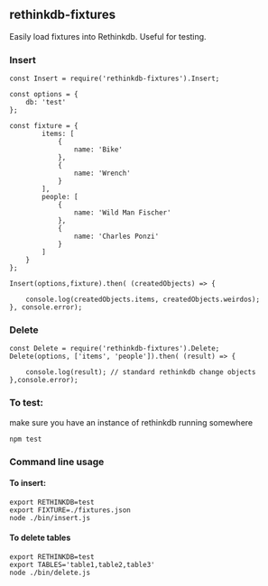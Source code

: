 ## rethinkdb-fixtures

Easily load fixtures into Rethinkdb. Useful for testing.

### Insert
```
const Insert = require('rethinkdb-fixtures').Insert;

const options = {
    db: 'test'
};

const fixture = {
        items: [
            {
                name: 'Bike'
            },
            {
                name: 'Wrench'
            }
        ],
        people: [
            {
                name: 'Wild Man Fischer'
            },
            {
                name: 'Charles Ponzi'
            }
        ]
    }
};

Insert(options,fixture).then( (createdObjects) => {

    console.log(createdObjects.items, createdObjects.weirdos);
}, console.error);
```

### Delete
```
const Delete = require('rethinkdb-fixtures').Delete;
Delete(options, ['items', 'people']).then( (result) => {

    console.log(result); // standard rethinkdb change objects
},console.error);

```

### To test: 
make sure you have an instance of rethinkdb running somewhere
```
npm test
```

### Command line usage

#### To insert:
```
export RETHINKDB=test
export FIXTURE=./fixtures.json
node ./bin/insert.js
```
#### To delete tables
```
export RETHINKDB=test
export TABLES='table1,table2,table3'
node ./bin/delete.js
```
